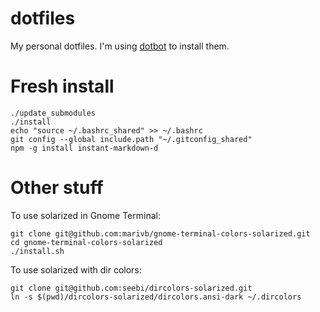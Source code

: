 # dotfiles

My personal dotfiles. I'm using [dotbot](https://github.com/anishathalye/dotbot) to install them.

# Fresh install

```
./update_submodules
./install
echo "source ~/.bashrc_shared" >> ~/.bashrc
git config --global include.path "~/.gitconfig_shared"
npm -g install instant-markdown-d
```

# Other stuff

To use solarized in Gnome Terminal:

```
git clone git@github.com:marivb/gnome-terminal-colors-solarized.git
cd gnome-terminal-colors-solarized
./install.sh
```

To use solarized with dir colors:

```
git clone git@github.com:seebi/dircolors-solarized.git
ln -s $(pwd)/dircolors-solarized/dircolors.ansi-dark ~/.dircolors
```
